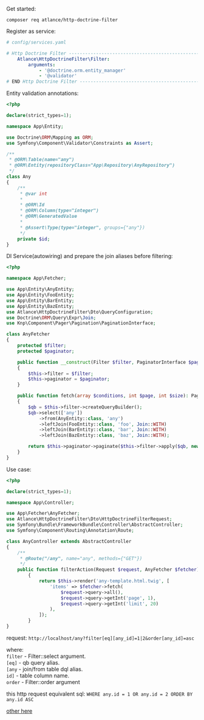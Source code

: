 
Get started:

```
composer req atlance/http-doctrine-filter
```

Register as service:

```yaml
# config/services.yaml

# Http Doctrine Filter --------------------------------------------------------
    Atlance\HttpDoctrineFilter\Filter:
        arguments:
            - '@doctrine.orm.entity_manager'
            - '@validator'
# END Http Doctrine Filter ----------------------------------------------------

```

Entity validation annotations:

```php
<?php

declare(strict_types=1);

namespace App\Entity;

use Doctrine\ORM\Mapping as ORM;
use Symfony\Component\Validator\Constraints as Assert;

/**
 * @ORM\Table(name="any")
 * @ORM\Entity(repositoryClass="App\Repository\AnyRepository")
 */
class Any
{
    /**
     * @var int
     *
     * @ORM\Id
     * @ORM\Column(type="integer")
     * @ORM\GeneratedValue
     *
     * @Assert\Type(type="integer", groups={"any"})
     */
    private $id;
}
```

DI Service(autowiring) and prepare the join aliases before filtering:
```php
<?php

namespace App\Fetcher;

use App\Entity\AnyEntity;
use App\Entity\FooEntity;
use App\Entity\BarEntity;
use App\Entity\BazEntity;
use Atlance\HttpDoctrineFilter\Dto\QueryConfiguration;
use Doctrine\ORM\Query\Expr\Join;
use Knp\Component\Pager\Pagination\PaginationInterface;

class AnyFetcher
{
    protected $filter;
    protected $paginator;

    public function __construct(Filter $filter, PaginatorInterface $paginator)
    {
        $this->filter = $filter;
        $this->paginator = $paginator;
    }

    public function fetch(array $conditions, int $page, int $size): PaginationInterface
    {
        $qb = $this->filter->createQueryBuilder();
        $qb->select(['any'])
            ->from(AnyEntity::class, 'any')
            ->leftJoin(FooEntity::class, 'foo', Join::WITH)
            ->leftJoin(BarEntity::class, 'bar', Join::WITH)
            ->leftJoin(BazEntity::class, 'baz', Join::WITH);

        return $this->paginator->paginate($this->filter->apply($qb, new QueryConfiguration($conditions)), $page, $size);
    }
}
```

Use case:

```php
<?php

declare(strict_types=1);

namespace App\Controller;

use App\Fetcher\AnyFetcher;
use Atlance\HttpDoctrineFilter\Dto\HttpDoctrineFilterRequest;
use Symfony\Bundle\FrameworkBundle\Controller\AbstractController;
use Symfony\Component\Routing\Annotation\Route;

class AnyController extends AbstractController
{
    /**
     * @Route("/any", name="any", methods={"GET"})
     */
    public function filterAction(Request $request, AnyFetcher $fetcher): Response
        {
            return $this->render('any-template.html.twig', [
                'items' => $fetcher->fetch(
                    $request->query->all(),
                    $request->query->getInt('page', 1),
                    $request->query->getInt('limit', 20)
                ),
            ]);
        }
}
```

request: `http://localhost/any?filter[eq][any_id]=1|2&order[any_id]=asc`

where: \
`filter` - Filter::select argument. \
`[eq]` - qb query alias. \
`[any` - join/from table dql alias. \
`id]` - table column name. \
`order` - Filter::order argument    

this http request equivalent sql: `WHERE any.id = 1 OR any.id = 2 ORDER BY any.id ASC`

[other here](./../tests/Acceptance/FilterTest.php)